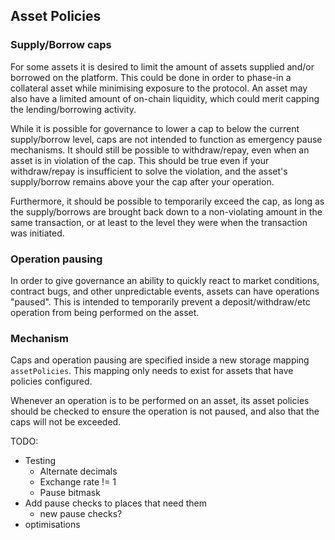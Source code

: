 ## Asset Policies

### Supply/Borrow caps

For some assets it is desired to limit the amount of assets supplied and/or borrowed on the platform. This could be done in order to phase-in a collateral asset while minimising exposure to the protocol. An asset may also have a limited amount of on-chain liquidity, which could merit capping the lending/borrowing activity.

While it is possible for governance to lower a cap to below the current supply/borrow level, caps are not intended to function as emergency pause mechanisms. It should still be possible to withdraw/repay, even when an asset is in violation of the cap. This should be true even if your withdraw/repay is insufficient to solve the violation, and the asset's supply/borrow remains above your the cap after your operation.

Furthermore, it should be possible to temporarily exceed the cap, as long as the supply/borrows are brought back down to a non-violating amount in the same transaction, or at least to the level they were when the transaction was initiated.

### Operation pausing

In order to give governance an ability to quickly react to market conditions, contract bugs, and other unpredictable events, assets can have operations "paused". This is intended to temporarily prevent a deposit/withdraw/etc operation from being performed on the asset.

### Mechanism

Caps and operation pausing are specified inside a new storage mapping `assetPolicies`. This mapping only needs to exist for assets that have policies configured.

Whenever an operation is to be performed on an asset, its asset policies should be checked to ensure the operation is not paused, and also that the caps will not be exceeded.





TODO:
  * Testing
    * Alternate decimals
    * Exchange rate != 1
    * Pause bitmask
  * Add pause checks to places that need them
    * new pause checks?
  * optimisations
